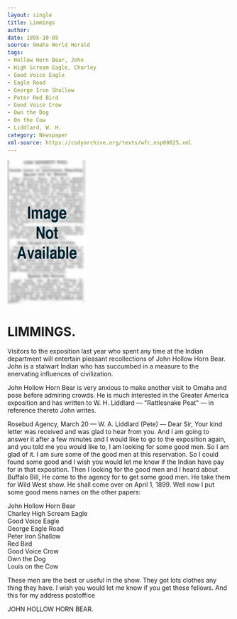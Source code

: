 ```yaml
---
layout: single
title: Limmings
author: 
date: 1895-10-05
source: Omaha World Herald
tags:
- Hollow Horn Bear, John
- High Scream Eagle, Charley
- Good Voice Eagle 
- Eagle Road
- George Iron Shallow
- Peter Red Bird 
- Good Voice Crow 
- Own the Dog
- On the Cow
- Liddlard, W. H.
category: Newspaper
xml-source: https://codyarchive.org/texts/wfc.nsp00025.xml
---
```


![Image not available](/figures/default_document.png "Image not available")

# LIMMINGS.

Visitors to the exposition last year who spent any time at the Indian department will entertain pleasant recollections of John Hollow Horn Bear. John is a stalwart Indian who has succumbed in a measure to the enervating influences of civilization.

John Hollow Horn Bear is very anxious to make another visit to Omaha and pose before admiring crowds. He is much interested in the Greater America exposition and has written to W. H. Liddlard — "Rattlesnake Peat" — in reference thereto John writes.

Rosebud Agency, March 20 — W. A. Liddlard (Pete) — Dear Sir, Your kind letter was received and was glad to hear from you. And I am going to answer it after a few minutes and I would like to go to the exposition again, and you told me you would like to, I am looking for some good men. So I am glad of it. I am sure some of the good men at this reservation. So I could found some good and I wish you would let me know if the Indian have pay for in that exposition. Then I looking for the good men and I heard about Buffalo Bill, He come to the agency for to get some good men. He take them for Wild West show. He shall come over on April 1, 1899. Well now I put some good mens names on the other papers:

John Hollow Horn Bear  
Charley High Scream Eagle  
Good Voice Eagle  
George Eagle Road  
Peter Iron Shallow  
Red Bird  
Good Voice Crow  
Own the Dog  
Louis on the Cow

These men are the best or useful in the show. They got lots clothes any thing they have. I wish you would let me know if you get these fellows. And this for my address postoffice

JOHN HOLLOW HORN BEAR.